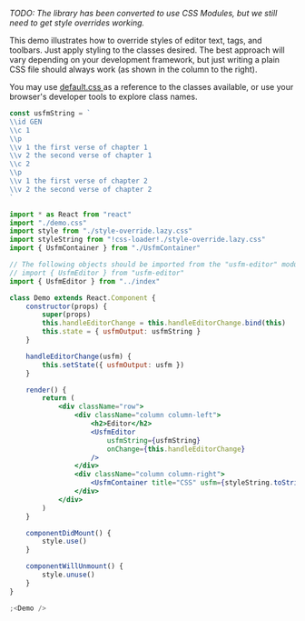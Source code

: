 _TODO: The library has been converted to use CSS Modules, but we still need to get style overrides working._

This demo illustrates how to override styles of editor text, tags, and toolbars. Just apply
styling to the classes desired. The best approach will vary depending on your development
framework, but just writing a plain CSS file should always work (as shown in the column to
the right).

You may use [default.css
](https://github.com/friendsofagape/usfm-editor/blob/master/src/components/default.css)
as a reference to the classes available, or use your browser's developer tools to explore
class names.

```jsx
const usfmString = `
\\id GEN
\\c 1
\\p
\\v 1 the first verse of chapter 1
\\v 2 the second verse of chapter 1
\\c 2
\\p
\\v 1 the first verse of chapter 2
\\v 2 the second verse of chapter 2
`

import * as React from "react"
import "./demo.css"
import style from "./style-override.lazy.css"
import styleString from "!css-loader!./style-override.lazy.css"
import { UsfmContainer } from "./UsfmContainer"

// The following objects should be imported from the "usfm-editor" module like this:
// import { UsfmEditor } from "usfm-editor"
import { UsfmEditor } from "../index"

class Demo extends React.Component {
    constructor(props) {
        super(props)
        this.handleEditorChange = this.handleEditorChange.bind(this)
        this.state = { usfmOutput: usfmString }
    }

    handleEditorChange(usfm) {
        this.setState({ usfmOutput: usfm })
    }

    render() {
        return (
            <div className="row">
                <div className="column column-left">
                    <h2>Editor</h2>
                    <UsfmEditor
                        usfmString={usfmString}
                        onChange={this.handleEditorChange}
                    />
                </div>
                <div className="column column-right">
                    <UsfmContainer title="CSS" usfm={styleString.toString()} />
                </div>
            </div>
        )
    }

    componentDidMount() {
        style.use()
    }

    componentWillUnmount() {
        style.unuse()
    }
}

;<Demo />
```
